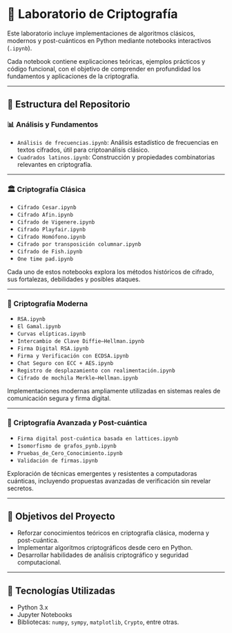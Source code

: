 # 🔐 Laboratorio de Criptografía

Este laboratorio incluye implementaciones de algoritmos clásicos, modernos y post-cuánticos en Python mediante notebooks interactivos (`.ipynb`). 

Cada notebook contiene explicaciones teóricas, ejemplos prácticos y código funcional, con el objetivo de comprender en profundidad los fundamentos y aplicaciones de la criptografía.

---

## 📁 Estructura del Repositorio

### 📊 Análisis y Fundamentos

- `Análisis de frecuencias.ipynb`: Análisis estadístico de frecuencias en textos cifrados, útil para criptoanálisis clásico.
- `Cuadrados latinos.ipynb`: Construcción y propiedades combinatorias relevantes en criptografía.

---

### 🏛️ Criptografía Clásica

- `Cifrado Cesar.ipynb`
- `Cifrado Afin.ipynb`
- `Cifrado de Vigenere.ipynb`
- `Cifrado Playfair.ipynb`
- `Cifrado Homófono.ipynb`
- `Cifrado por transposición columnar.ipynb`
- `Cifrado de Fish.ipynb`
- `One time pad.ipynb`

Cada uno de estos notebooks explora los métodos históricos de cifrado, sus fortalezas, debilidades y posibles ataques.

---

### 🔐 Criptografía Moderna

- `RSA.ipynb`
- `El Gamal.ipynb`
- `Curvas elípticas.ipynb`
- `Intercambio de Clave Diffie–Hellman.ipynb`
- `Firma Digital RSA.ipynb`
- `Firma y Verificación con ECDSA.ipynb`
- `Chat Seguro con ECC + AES.ipynb`
- `Registro de desplazamiento con realimentación.ipynb`
- `Cifrado de mochila Merkle–Hellman.ipynb`

Implementaciones modernas ampliamente utilizadas en sistemas reales de comunicación segura y firma digital.

---

### 🧪 Criptografía Avanzada y Post-cuántica

- `Firma digital post-cuántica basada en lattices.ipynb`
- `Isomorfismo de grafos_pynb.ipynb`
- `Pruebas_de_Cero_Conocimiento.ipynb`
- `Validación de firmas.ipynb`

Exploración de técnicas emergentes y resistentes a computadoras cuánticas, incluyendo propuestas avanzadas de verificación sin revelar secretos.

---

## 📌 Objetivos del Proyecto

- Reforzar conocimientos teóricos en criptografía clásica, moderna y post-cuántica.
- Implementar algoritmos criptográficos desde cero en Python.
- Desarrollar habilidades de análisis criptográfico y seguridad computacional.

---

## 🧠 Tecnologías Utilizadas

- Python 3.x
- Jupyter Notebooks
- Bibliotecas: `numpy`, `sympy`, `matplotlib`, `Crypto`, entre otras.

